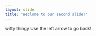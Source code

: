 ```yaml
---
layout: slide
title: "Weclome to our second slide!"
---
```

witty thingy
Use the left arrow to go back!
